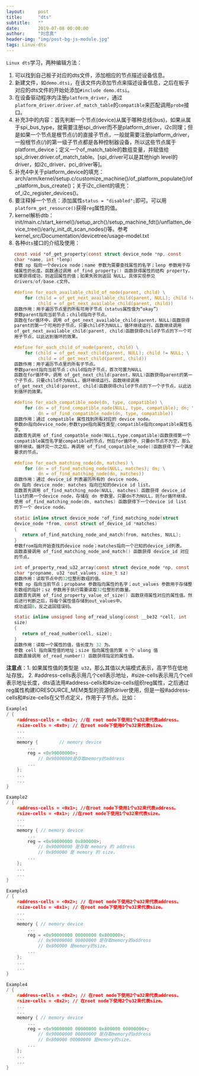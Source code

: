 ```yaml
---
layout:     post
title:      "dts"
subtitle:   ""
date:       2019-07-08 00:00:00
author:     "刘念真"
header-img: "img/post-bg-js-module.jpg"
tags: Linux-dts
---
```


`Linux dts`学习，两种编辑方法：

1. 可以找到自己板子对应的dts文件，添加相应的节点描述设备信息。
2. 新建文件，如`demo.dtsi`，在该文件内添加节点来描述设备信息，之后在板子对应的dts文件的开始处添加`#include demo.dtsi`。
3. 在设备驱动程序内注册`platform_driver`，通过`platform_driver.driver.of_match_table`的`compatible`来匹配调用`probe`接口。
4. 补充3中的内容：首先判断一个节点(device)从属于哪种总线(bus)，如果从属于spi_bus_type，就需要注册spi_driver而不是platform_driver，i2c同理；但是如果一个节点是根节点(/)的直接子节点，一般就需要注册platform_driver，一般根节点(/)的第一级子节点都是各种控制器设备，所以这些节点属于platform_device；定义一个of_match_table的数组变量，并赋值给spi_driver.driver.of_match_table。[spi_driver可以是其他high level的driver，如i2c_driver、pci_driver等]。
5. 补充4中关于platform_device的填充：arch/arm/kernel/setup.c/customize_machine()/of_platform_populate()/of_platform_bus_create()；关于i2c_client的填充：of_i2c_register_devices()。
6. 要注释掉一个节点：添加属性`status = "disabled";`即可。可以用`platform_get_resource()`获得`reg`属性的值。
7. kernel解析dtb：init/main.c/start_kernel()/setup_arch()/setup_machine_fdt()/unflatten_device_tree()/early_init_dt_scan_nodes()等。参考kernel_src/Documentation/devicetree/usage-model.txt
8. 各种`dts`接口的介绍及使用：

```c
   const void *of_get_property(const struct device_node *np, const
   char *name, int *lenp)
   参数 np 指向一个device node；name 参数为需要查找属性的名字；lenp 参数用于存
   储属性的长度。函数通过调用 of_find_property() 函数获得属性的结构 property，
   如果获得成功，则返回属性的值；如果失败则返回 NULL。具体实现参见
   drivers/of/base.c文件。
```

```c
   #define for_each_available_child_of_node(parent, child) \
       for (child = of_get_next_available_child(parent, NULL); child != NULL; \
            child = of_get_next_available_child(parent, child))
   函数作用：用于遍历节点里的所有可用子节点（status属性值为“okay”）
   参数parent指向当前节点；child指向子节点。
   函数在for循环中，调用 of_get_next_available_child(parent，NULL)函数获得
   parent的第一个可用的子节点，只要child不为NULL，循环继续运行。函数继续调用
   of_get_next_available_child(parent, child)函数获得child子节点的下一个可
   用子节点，以此达到循环的效果。
```

```c
   #define for_each_child_of_node(parent, child) \
       for (child = of_get_next_child(parent, NULL); child != NULL; \
            child = of_get_next_child(parent, child))
   函数作用：用于遍历节点里的所有子节点。
   参数parent指向当前节点；child指向子节点，首次可置为NULL
   函数在for循环中，调用 of_get_next_child(parent，NULL)函数获得parent的第一
   个子节点，只要child不为NULL，循环继续运行。函数继续调用
   of_get_next_child(parent, child)函数获得child子节点的下一个子节点，以此达
   到循环的效果。
```

```c
   #define for_each_compatible_node(dn, type, compatible) \
       for (dn = of_find_compatible_node(NULL, type, compatible); dn; \
            dn = of_find_compatible_node(dn, type, compatible))
   函数作用：通过 compatible 属性找到所有对应的 device node。
   参数dn指向device_node;参数type指向属性类型;compatible指向compatible属性名
   字。
   函数首先调用 of_find_compatble_node(NULL,type,compatible)函数获得第一个
   compatible属性名字是compatible的节点，然后for循环中，只要dn节点不为空，那么
   循环继续。循环完一次之后，再调用 of_find_compatible_node()函数获得下一个满足
   要求的节点。
```

```c
   #define for_each_matching_node(dn, matches) \
       for (dn = of_find_matching_node(NULL, matches); dn; \
            dn = of_find_matching_node(dn, matches))
   函数作用：通过 device_id 列表遍历所有的 device node。
   dn 指向 device node; matches 指向已知的device id list。
   函数首先调用 of_find_matching_node(NULL, matches) 函数获得 device_id
   list的第一个device node，存储在 dn 参数里。只要dn不为NULL，则for循环继续。
   使用 of_find_matching_node(dn, matches) 函数获得下一个device id list
   的下一个 device node。
   
   static inline struct device_node *of_find_matching_node(struct 
   device_node *from, const struct of_device_id *matches)
   {
      return of_find_matching_node_and_match(from, matches, NULL);
   }
   参数from指向开始查找的device node；matches指向一个已知的device_id列表。
   函数直接调用 of_find_matching_node_and_match() 函数获得 device_id 对应
   的节点。
```

```c
   int of_property_read_u32_array(const struct device_node *np, const
   char *propname, u32 *out_values, size_t sz)
   函数作用：读取节点中的32位整形数组的值。
   参数 np 指向当前节点；propbane 参数指向属性的名字；out_values 参数用于存储整
   形数组的指针；sz 参数用于执行需要读取32位整形的数量。
   函数首先调用 of_find_property_value_of_size() 函数获得属性对应的属性值。然
   后进行判断之后，将每个属性值存储到out_values中。
   成功返回0，反之返回错误码。
```
```c
   static inline unsigned long of_read_ulong(const __be32 *cell, int 
   size)
   {
      return of_read_number(cell, size);
   }
   函数作用：读取一个属性的值，值长度为 32 为。
   参数 cell 指向属性值的地址；size 指向属性值的第 n 个 ulong 值
   函数直接调用 of_read_number() 函数获得指定的属性值。
```

**注意点**：1. 如果属性值的类型是` u32`，那么其值以大端模式表示，高字节在低地址存放。
2. #address-cells表示用几个cell表示地址，#size-cells表示用几个cell表示地址长度，dts语法用#address-cells和#size-cells组织reg属性，之后通过reg属性构建IORESOURCE_MEM类型的资源供driver使用，但是一般#address-cells和#size-cells在父节点定义，作用于子节点。比如：

   ```c
   Example1
   / {
       #address-cells = <0x1>; //在 root node下使用1个u32来代表address。
       #size-cells = <0x0>; // 在root node下使用0个u32来代表size。
       ...
       ...
       memory {        // memory device
           ...
           reg = <0x90000000>;
               // 0x90000000是存取memory的address
           ...
       };
       ...
       ...
   }
   
   Example2
   / {
       #address-cells = <0x1>; //在root node下使用1个u32来代表address。
       #size-cells = <0x1>; //在root node下使用1个u32来代表size。
       ...
       ...
       memory { // memory device
           ...
           reg = <0x90000000 0x800000>;
               // 0x90000000 是存取 memory 的 address
               // 0x800000 是 memory 的 size。
           ...
       };
       ...
       ...
   }
   
   Example3
   / {
       #address-cells = <0x2>; // 在root node下使用2个u32来代表address。
       #size-cells = <0x1>; // 在root node下使用1个u32来代表size。
       ...
       ...
       memory { // memory device
           ...
           reg = <0x90000000 00000000 0x800000>;
               // 0x90000000 00000000 是存取memory的address
               // 0x800000 是memory的size。
           ...
       };
       ...
       ...
   }
   
   Example4
   / {
       #address-cells = <0x2>; // 在root node下使用2个u32来代表address。
       #size-cells = <0x2>; // 在root node下使用2个u32来代表size。
       ...
       ...
       memory { // memory device
           ...
           reg = <0x90000000 00000000 0x800000 00000000>;
               // 0x90000000 00000000 是存取memory的address
               // 0x800000 00000000 是memory的size。
           ...
       };
       ...
       ...
   }
   ```
